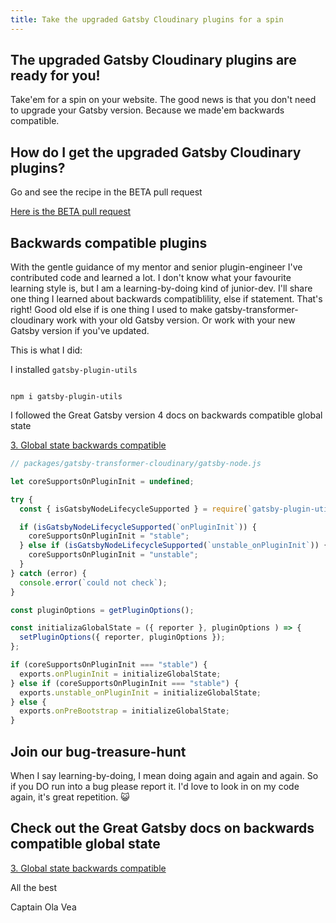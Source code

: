 ```yaml
---
title: Take the upgraded Gatsby Cloudinary plugins for a spin
---
```



## The upgraded Gatsby Cloudinary plugins are ready for you!

Take'em for a spin on your website. The good news is that you don't need to upgrade your Gatsby version. Because we made'em backwards compatible.

## How do I get the upgraded Gatsby Cloudinary plugins?

Go and see the recipe in the BETA pull request


[Here is the BETA pull request](https://github.com/cloudinary-devs/gatsby-transformer-cloudinary/pull/173)

## Backwards compatible plugins

With the gentle guidance of my mentor and senior plugin-engineer I've contributed code and learned a lot. I don't know what your favourite learning style is, but I am a learning-by-doing kind of junior-dev. I'll share one thing I learned about backwards compatiblility, else if statement. That's right! Good old  else if is one thing I used to make gatsby-transformer-cloudinary work with your old Gatsby version. Or work with your new Gatsby version if you've updated.

This is what I did:


I installed `gatsby-plugin-utils`

```shell

npm i gatsby-plugin-utils

```

I followed the Great Gatsby version 4 docs on backwards compatible global state

[3. Global state backwards compatible](https://www.gatsbyjs.com/docs/reference/release-notes/migrating-source-plugin-from-v3-to-v4/#3-global-state)


```js
// packages/gatsby-transformer-cloudinary/gatsby-node.js

let coreSupportsOnPluginInit = undefined;

try {
  const { isGatsbyNodeLifecycleSupported } = require(`gatsby-plugin-utils`);

  if (isGatsbyNodeLifecycleSupported(`onPluginInit`)) {
    coreSupportsOnPluginInit = "stable";
  } else if (isGatsbyNodeLifecycleSupported(`unstable_onPluginInit`)) {
    coreSupportsOnPluginInit = "unstable";
  }
} catch (error) {
  console.error(`could not check`);
}

const pluginOptions = getPluginOptions();

const initializaGlobalState = ({ reporter }, pluginOptions ) => {
  setPluginOptions({ reporter, pluginOptions });
};

if (coreSupportsOnPluginInit === "stable") {
  exports.onPluginInit = initializeGlobalState;
} else if (coreSupportsOnPluginInit === "stable") {
  exports.unstable_onPluginInit = initializeGlobalState;
} else {
  exports.onPreBootstrap = initializeGlobalState;
}

```

## Join our bug-treasure-hunt

When I say learning-by-doing, I mean doing again and again and again. So if you DO run into a bug please report it. I'd love to look in on my code again, it's great repetition. 😺

## Check out the Great Gatsby docs on backwards compatible global state

[3. Global state backwards compatible](https://www.gatsbyjs.com/docs/reference/release-notes/migrating-source-plugin-from-v3-to-v4/#3-global-state)


All the best

Captain Ola Vea